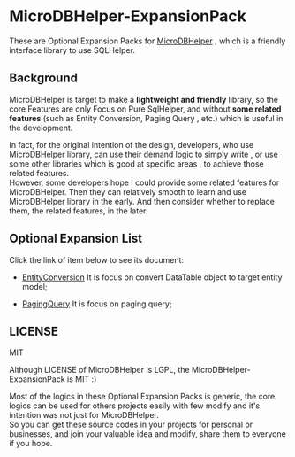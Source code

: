 # MicroDBHelper-ExpansionPack
These are Optional Expansion Packs for [MicroDBHelper](https://doraemonyu.github.io/MicroDBHelper/) , which is a friendly interface library to use SQLHelper. 
 

## Background
MicroDBHelper is target to make a **lightweight and friendly** library, so the core Features are only Focus on Pure SqlHelper, and without **some related features** (such as Entity Conversion, Paging Query , etc.) which is useful in the development.   

In fact, for the original intention of the design, developers, who use MicroDBHelper library, can use their demand logic to simply write , or use some other libraries which is good at specific areas , to achieve those related features.  
However, some developers hope I could provide some related features for MicroDBHelper. Then they can relatively smooth to learn and use MicroDBHelper library in the early. And then consider whether to replace them, the related features, in the later.



## Optional Expansion List
Click the link of item below to see its document: 

* [EntityConversion](/MicroDBHelper-ExpansionPack/EntityConversion) It is focus on convert DataTable object to target entity model;

* [PagingQuery](/MicroDBHelper-ExpansionPack/PagingQuery) It is focus on paging query;


## LICENSE
MIT 

Although LICENSE of MicroDBHelper is LGPL, the MicroDBHelper-ExpansionPack is MIT :) 

Most of the logics in these Optional Expansion Packs is generic, the core logics can be used for others projects easily with few modify and it's intention was not just for MicroDBHelper.  
So you can get these source codes in your projects for personal or businesses, and join your valuable idea and modify, share them to everyone if you hope.
